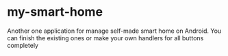 # my-smart-home
Another one application for manage self-made smart home on Android. You can finish the existing ones or make your own handlers for all buttons completely
